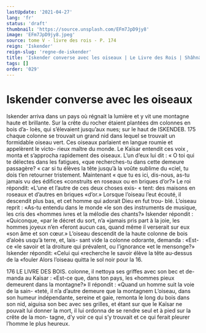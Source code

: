 ```yaml
---
lastUpdate: '2021-04-27'
lang: 'fr'
status: 'draft'
thumbnail: 'https://source.unsplash.com/EFm7JpD9jy8'
image: 'EFm7JpD9jy8.jpeg'
source: tome V - livre des rois - P. 174
reign: 'Iskender'
reign-slug: 'regne-de-iskender'
title: 'Iskender converse avec les oiseaux | Le Livre des Rois | Shâhnâmeh'
tags: []
order: '029'
---
```


# Iskender converse avec les oiseaux

Iskender arriva dans un pays où régnait la lumière
et y vit une montagne haute et brillante. Sur la crête du rocher étaient plantées dm colonnes en bois d’a-
loès, qui s’élevaient jusqu’aux nues; sur le haut de
ISKENDEB. 175 chaque colonne se trouvait un grand nid dans lequel
se trouvait un formidable oiseau vert. Ces oiseaux parlaient en langue roumie et appelèrent le victo- rieux maître du monde. Le Kaïsar entendit ces voix ,
monta et s’approcha rapidement des oiseaux. L’un
d’eux lui dit : « O toi qui te délectes dans les fatigues,
«que recherches-tu dans cette demeure passagère? « car si tu élèves la tête jusqu’à la voûte sublime du
«ciel, tu dois t’en retourner tristement. Maintenant « que tu es ici, dis-nous, as-tu jamais vu des édifices «construits en roseaux ou en briques d’or?» Le roi répondit: «L’une et l’autre de ces deux choses exis-
« tent: des maisons en roseaux et d’autres en briques «d’or.» Lorsque l’oiseau l’eut écouté, il descendit
plus bas, et cet homme qui adorait Dieu en fut trou- blé. L’oiseau reprit : «As-tu entendu dans le monde
«le son des instruments de musique, les cris des «hommes ivres et la mélodie des chants?» Iskender répondit : «Quiconque, «par le décret du sort, n’a
«jamais pris part à la joie, les hommes joyeux n’en «feront aucun cas, quand même il verserait sur eux «son âme et son cœur.» L’oiseau descendit de la
haute colonne de bois d’aloès usqu’à terre, et, lais-
sant vide la colonne odorante, demanda : «Est-ce «le savoir et la droiture qui prévalent, ou l’ignorance
«et le mensonge?» Iskender répondit: «Celui qui «recherche le savoir élève la tête au-dessus de la «fouler Alors l’oiseau quitta le sol noir pour la 16.

176 LE LIVRE DES BOIS.
colonne, il nettoya ses griffes avec son bec et de- manda au Kaïsar : «Est-ce que, dans ton pays, les «hommes pieux demeurent dans la montagne?» Il répondit : «Quand un homme suit la voie de la sain- «teté, il n’a d’autre demeure que la montagnem
L’oiseau, dans son humeur indépendante, sereine
et gaie, remonta le long du bois dans son nid, aiguisa son bec avec ses grilles, et étant sur que le
Kaïsar ne pouvait lui donner la mort, il lui ordonna de se rendre seul et à pied sur la crête de la mon- tagne, d’y voir ce qui s’y trouvait et ce qui ferait pleurer l’homme le plus heureux.
